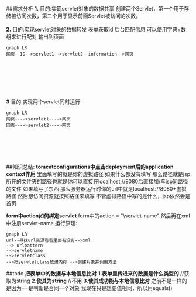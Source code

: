 ##需求分析
__1.__ 目的:实现servlet对象的数据共享
创建两个Servlet，第一个用于存储被访问次数，第二个用于显示前面Servlet被访问的次数。
<br>
<br>
__2.__ 目的:实现servlet对象的数据转发
表单获取id
后台匹配信息
可以使用字典+数组来进行配对
输出到页面


```mermaid
graph LR
网页--ID-->servlet1-->servlet2--information-->网页
```
<br>
<br>
<br>
<br>
<br>

__3__ 目的:实现两个servlet同时运行
```mermaid
graph LR
网页---->servlet1---->网页
网页---->servlet2---->网页

```

<br>
<br>
<br>
<br>

##知识总结:
__tomcatconfigurations中点击deployment后的application context作用__
里面填写的就是你的虚拟路径
如果什么都没有填写 那么路径就是jsp所在的文件夹的路径也就是你可以直接在localhost://8080后直接加/与jsp同路径的文件
如果填写了东西 那么服务器运行时你的url中就是localhost://8080+虚拟路径 然后想访问资源就按照路径来填写
不管虚拟路径中写的是什么，jsp依然会是首页
<br>

__form中action如何绑定servlet__
form中的action = "\servlet-name"
然后再在xml中注册servlet-name
运行原理:
```mermaid
graph LR
url--寻找url资源看看里面有没有-->xml
--> urlpattern
-->servletname
-->servletclass
-->把servletclass放进内存 -->创建对象并调用方法
```


##todo
__把表单中的数据与本地信息比对__
__1.表单里传进来的数据是什么类型的__  //获取为string
__2.使其为string__ //不用
__3.使其成功能与本地信息比对__
之前不是一样的是因为==是判断是否同一个对象
我现在只是想要值相同，所以用equals()


